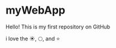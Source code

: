# myWebApp
Hello! This is my first repository on GitHub

i love the :sunny:, :full_moon:, and :star:

